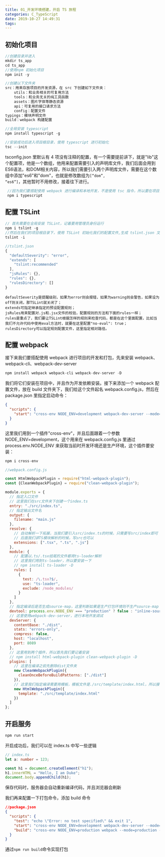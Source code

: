```yaml
---
title: 01_开发环境搭建，开启 TS 旅程
categories: C_TypeScript
date: 2019-10-27 14:49:31
tags:
---
```


## 初始化项目

```js
//创建目录并进入
mkdir ts_app
cd ts_app
//使用npm 初始化项目
npm init -y

//创建以下文件夹
src：用来存放项目的开发资源，在 src 下创建如下文件夹：
	utils：和业务相关的可复用方法
    tools：和业务无关的纯工具函数
    assets：图片字体等静态资源
    api：可复用的接口请求方法
    config：配置文件
typings：模块声明文件
build：webpack 构建配置

//全局安装 typescript
npm install typescript -g

//安装成功后进入项目根目录，使用 typescript 进行初始化
tsc --init
```

tsconfig.json 里默认有 4 项没有注释的配置，有一个需要提前讲下，就是"lib"这个配置项，他是一个数组，他用来配置需要引入的声明库文件，我们后面会用到ES6语法，和DOM相关内容，所以我们需要引入两个声明库文件，需要在这个数组中添加"es6"和"dom"，也就是修改数组为<code>[“dom”, “es6”]</code>，其他暂时不用修改，接着往下进行。

```js
 //因为我们要搭配使用 webpack 进行编译和本地开发，不是使用 tsc 指令，所以要在项目安装一下
 npm i typescript
```

## 配置 TSLint

```js
// 首先需要在全局安装 TSLint，记着要用管理员身份运行
npm i tslint -g
//然后在我们的项目根目录下，使用 TSLint 初始化我们的配置文件,生成 tslint.json 文件
tslint -i
```

```js
//tslint.json
{
  "defaultSeverity": "error",
  "extends": [
    "tslint:recommended"
  ],
  "jsRules": {},
  "rules": {},
  "rulesDirectory": []
}
```

```
defaultSeverity是提醒级别，如果为error则会报错，如果为warning则会警告，如果设为off则关闭，那TSLint就关闭了；
extends可指定继承指定的预设配置规则；
jsRules用来配置对.js和.jsx文件的校验，配置规则的方法和下面的rules一样；
rules是重点了，我们要让TSLint根据怎样的规则来检查代码，都是在这个里面配置，比如当我们不允许代码中使用eval方法时，就要在这里配置"no-eval": true；
rulesDirectory可以指定规则配置文件，这里指定相对路径。
```

## 配置 webpack

接下来我们要搭配使用 webpack 进行项目的开发和打包，先来安装 webpack、webpack-cli、webpack-dev-server

```js
npm install webpack webpack-cli webpack-dev-server -D
```

我们将它们安装在项目中，并且作为开发依赖安装。接下来添加一个 webpack 配置文件，放在 build 文件夹下，我们给这个文件起名 webpack.config.js，然后在 package.json 里指定启动命令：

```json
{
  "scripts": {
    "start": "cross-env NODE_ENV=development webpack-dev-server --mode=development --config build/webpack.config.js"
  }
}
```

这里我们用到一个插件"cross-env"，并且后面跟着一个参数 NODE_ENV=development，这个用来在 webpack.config.js 里通过 process.env.NODE_ENV 来获取当前时开发环境还是生产环境，这个插件要安装：

```js
npm i cross-env
```

```js
//webpack.config.js

const HtmlWebpackPlugin = require("html-webpack-plugin");
const {CleanWebpackPlugin} = require("clean-webpack-plugin");

module.exports = {
  // 指定入口文件
  // 这里我们在src文件夹下创建一个index.ts
  entry: "./src/index.ts",
  // 指定输出文件名
  output: {
    filename: "main.js"
  },
  resolve: {
    // 自动解析一下拓展，当我们要引入src/index.ts的时候，只需要写src/index即可
    // 后面我们讲TS模块解析的时候，写src也可以
    extensions: [".tsx", ".ts", ".js"]
  },
  module: {
    // 配置以.ts/.tsx结尾的文件都用ts-loader解析
    // 这里我们用到ts-loader，所以要安装一下
    // npm install ts-loader -D
    rules: [
      {
        test: /\.tsx?$/,
        use: "ts-loader",
        exclude: /node_modules/
      }
    ]
  },
  // 指定编译后是否生成source-map，这里判断如果是生产打包环境则不生产source-map
  devtool: process.env.NODE_ENV === "production" ? false : "inline-source-map",
  // 这里使用webpack-dev-server，进行本地开发调试
  devServer: {
    contentBase: "./dist",
    stats: "errors-only",
    compress: false,
    host: "localhost",
    port: 8089
  },
  // 这里用到两个插件，所以首先我们要记着安装
  // npm install html-webpack-plugin clean-webpack-plugin -D
  plugins: [
    // 这里在编译之前先删除dist文件夹
    new CleanWebpackPlugin({
      cleanOnceBeforeBuildPatterns: ["./dist"]
    }),
    // 这里我们指定编译需要用模板，模板文件是./src/template/index.html，所以接下来我们要创建一个index.html文件
    new HtmlWebpackPlugin({
      template: "./src/template/index.html"
    })
  ]
};
```

## 开启服务

```js
npm run start
```

 开启成功后，我们可以在 index.ts 中写一些逻辑

```ts
// index.ts
let a: number = 123;

const h1 = document.createElement("h1");
h1.innerHTML = "Hello, I am Duke";
document.body.appendChild(h1);
```

 保存代码时，服务器会自动重新编译代码，并且浏览器会刷新

我们再来配置一下打包命令，添加 build 命令

```json
//package.json
{
  "scripts": {
    "test": "echo \"Error: no test specified\" && exit 1",
    "start": "cross-env NODE_ENV=development webpack-dev-server --mode=development --config ./build/webpack.config.js",
    "build": "cross-env NODE_ENV=production webpack --mode=production --config ./build/webpack.config.js"
  }
}
```

通过`npm run build`命令实现打包
